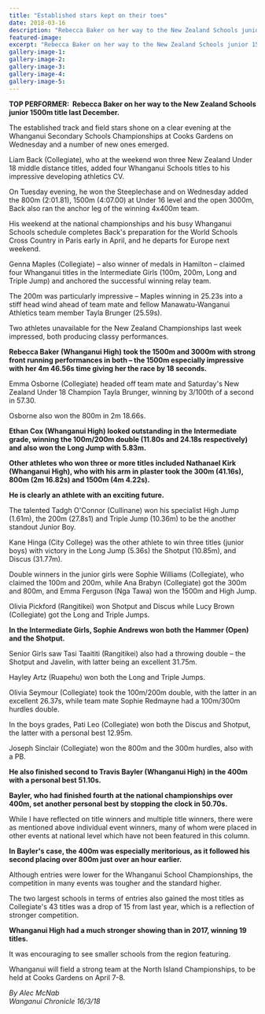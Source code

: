 ```yaml
---
title: "Established stars kept on their toes"
date: 2018-03-16
description: "Rebecca Baker on her way to the New Zealand Schools junior 1500m title last December..."
featured-image: 
excerpt: "Rebecca Baker on her way to the New Zealand Schools junior 1500m title last December."
gallery-image-1: 
gallery-image-2: 
gallery-image-3: 
gallery-image-4: 
gallery-image-5: 
---
```


<p><strong>TOP PERFORMER:&nbsp; Rebecca Baker on her way to the New Zealand Schools junior 1500m title last December.</strong></p>
<p class="element element-paragraph">The established track and field stars shone on a clear evening at the Whanganui Secondary Schools Championships at Cooks Gardens on Wednesday and a number of new ones emerged.</p>
<p class="element element-paragraph">Liam Back (Collegiate), who at the weekend won three New Zealand Under 18 middle distance titles, added four Whanganui Schools titles to his impressive developing athletics CV.</p>
<p class="element element-paragraph">On Tuesday evening, he won the Steeplechase and on Wednesday added the 800m (2:01.81), 1500m (4:07.00) at Under 16 level and the open 3000m, Back also ran the anchor leg of the winning 4x400m team.</p>
<p class="element element-paragraph">His weekend at the national championships and his busy Whanganui Schools schedule completes Back's preparation for the World Schools Cross Country in Paris early in April, and he departs for Europe next weekend.</p>
<p class="element element-paragraph">Genna Maples (Collegiate) &ndash; also winner of medals in Hamilton &ndash; claimed four Whanganui titles in the Intermediate Girls (100m, 200m, Long and Triple Jump) and anchored the successful winning relay team.</p>
<p class="element element-paragraph">The 200m was particularly impressive &ndash; Maples winning in 25.23s into a stiff head wind ahead of team mate and fellow Manawatu-Wanganui Athletics team member Tayla Brunger (25.59s).</p>
<p class="element element-paragraph">Two athletes unavailable for the New Zealand Championships last week impressed, both producing classy performances.</p>
<p class="element element-paragraph"><strong>Rebecca Baker (Whanganui High) took the 1500m and 3000m with strong front running performances in both &ndash; the 1500m especially impressive with her 4m 46.56s time giving her the race by 18 seconds.</strong></p>
<p class="element element-paragraph">Emma Osborne (Collegiate) headed off team mate and Saturday's New Zealand Under 18 Champion Tayla Brunger, winning by 3/100th of a second in 57.30.</p>
<p class="element element-paragraph">Osborne also won the 800m in 2m 18.66s.</p>
<p class="element element-paragraph"><strong>Ethan Cox (Whanganui High) looked outstanding in the Intermediate grade, winning the 100m/200m double (11.80s and 24.18s respectively) and also won the Long Jump with 5.83m.</strong></p>
<p class="element element-paragraph"><strong>Other athletes who won three or more titles included Nathanael Kirk (Whanganui High), who with his arm in plaster took the 300m (41.16s), 800m (2m 16.82s) and 1500m (4m 4.22s).</strong></p>
<p class="element element-paragraph"><strong>He is clearly an athlete with an exciting future.</strong></p>
<p class="element element-paragraph">The talented Tadgh O'Connor (Cullinane) won his specialist High Jump (1.61m), the 200m (27.8s1) and Triple Jump (10.36m) to be the another standout Junior Boy.</p>
<p class="element element-paragraph">Kane Hinga (City College) was the other athlete to win three titles (junior boys) with victory in the Long Jump (5.36s) the Shotput (10.85m), and Discus (31.77m).</p>
<p class="element element-paragraph">Double winners in the junior girls were Sophie Williams (Collegiate), who claimed the 100m and 200m, while Ana Brabyn (Collegiate) got the 300m and 800m, and Emma Ferguson (Nga Tawa) won the 1500m and High Jump.</p>
<p class="element element-paragraph">Olivia Pickford (Rangitikei) won Shotput and Discus while Lucy Brown (Collegiate) got the Long and Triple Jumps.</p>
<p class="element element-paragraph"><strong>In the Intermediate Girls, Sophie Andrews won both the Hammer (Open) and the Shotput.</strong></p>
<p class="element element-paragraph">Senior Girls saw Tasi Taaititi (Rangitikei) also had a throwing double &ndash; the Shotput and Javelin, with latter being an excellent 31.75m.</p>
<p class="element element-paragraph">Hayley Artz (Ruapehu) won both the Long and Triple Jumps.</p>
<p class="element element-paragraph">Olivia Seymour (Collegiate) took the 100m/200m double, with the latter in an excellent 26.37s, while team mate Sophie Redmayne had a 100m/300m hurdles double.</p>
<p class="element element-paragraph">In the boys grades, Pati Leo (Collegiate) won both the Discus and Shotput, the latter with a personal best 12.95m.</p>
<p class="element element-paragraph">Joseph Sinclair (Collegiate) won the 800m and the 300m hurdles, also with a PB.</p>
<p class="element element-paragraph"><strong>He also finished second to Travis Bayler (Whanganui High) in the 400m with a personal best 51.10s.</strong></p>
<p class="element element-paragraph"><strong>Bayler, who had finished fourth at the national championships over 400m, set another personal best by stopping the clock in 50.70s.</strong></p>
<p class="element element-paragraph">While I have reflected on title winners and multiple title winners, there were as mentioned above individual event winners, many of whom were placed in other events at national level which have not been featured in this column.</p>
<p class="element element-paragraph"><strong>In Bayler's case, the 400m was especially meritorious, as it followed his second placing over 800m just over an hour earlier.</strong></p>
<p class="element element-paragraph">Although entries were lower for the Whanganui School Championships, the competition in many events was tougher and the standard higher.</p>
<p class="element element-paragraph">The two largest schools in terms of entries also gained the most titles as Collegiate's 43 titles was a drop of 15 from last year, which is a reflection of stronger competition.</p>
<p class="element element-paragraph"><strong>Whanganui High had a much stronger showing than in 2017, winning 19 titles.</strong></p>
<p class="element element-paragraph">It was encouraging to see smaller schools from the region featuring.</p>
<p class="element element-paragraph">Whanganui will field a strong team at the North Island Championships, to be held at Cooks Gardens on April 7-8.</p>
<p><em>By Alec McNab</em><br /><em>Wanganui Chronicle 16/3/18</em></p>

